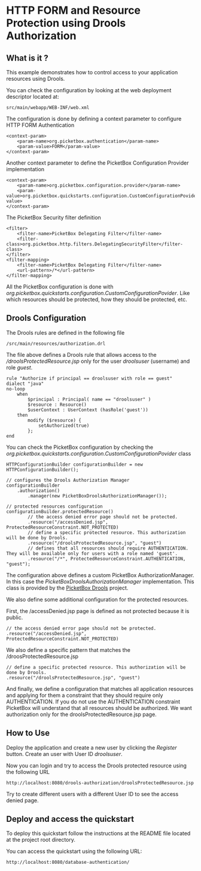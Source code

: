HTTP FORM and Resource Protection using Drools Authorization
===================

What is it ?
-----------

This example demonstrates how to control access to your application resources using Drools.  

You can check the configuration by looking at the web deployment descriptor located at:

	src/main/webapp/WEB-INF/web.xml

The configuration is done by defining a context parameter to configure HTTP FORM Authentication

	<context-param>
		<param-name>org.picketbox.authentication</param-name>
		<param-value>FORM</param-value>
	</context-param>
	
Another context parameter to define the PicketBox Configuration Provider implementation

	<context-param>
		<param-name>org.picketbox.configuration.provider</param-name>
		<param-value>org.picketbox.quickstarts.configuration.CustomConfigurationPovider</param-value>
	</context-param>

The PicketBox Security filter definition

	<filter>
		<filter-name>PicketBox Delegating Filter</filter-name>
		<filter-class>org.picketbox.http.filters.DelegatingSecurityFilter</filter-class>
	</filter>
	<filter-mapping>
		<filter-name>PicketBox Delegating Filter</filter-name>
		<url-pattern>/*</url-pattern>
	</filter-mapping>

All the PicketBox configuration is done with *org.picketbox.quickstarts.configuration.CustomConfigurationPovider*. Like which resources should be protected, how they should be protected, etc.

Drools Configuration
-----------

The Drools rules are defined in the following file 

	/src/main/resources/authorization.drl
	
The file above defines a Drools rule that allows access to the */droolsProtectedResource.jsp* only for the user *droolsuser* (username) and role *guest*.

	rule "Authorize if principal == droolsuser with role == guest"
	dialect "java"
	no-loop
		when
	  		$principal : Principal( name == "droolsuser" )
	  		$resource : Resource()
	  		$userContext : UserContext (hasRole('guest'))
	 	then
	    	modify ($resource) {
	       		setAuthorized(true)
	    	};
	end

You can check the PicketBox configuration by checking the *org.picketbox.quickstarts.configuration.CustomConfigurationPovider* class

	HTTPConfigurationBuilder configurationBuilder = new HTTPConfigurationBuilder();
        
    // configures the Drools Authorization Manager
    configurationBuilder
        .authorization()
            .manager(new PicketBoxDroolsAuthorizationManager());
    
    // protected resources configuration
    configurationBuilder.protectedResource()
            // the access denied error page should not be protected.
            .resource("/accessDenied.jsp", ProtectedResourceConstraint.NOT_PROTECTED)
            // define a specific protected resource. This authorization will be done by Drools.
            .resource("/droolsProtectedResource.jsp", "guest")
            // defines that all resources should require AUTHENTICATION. They will be available only for users with a role named 'guest'.
            .resource("/*", ProtectedResourceConstraint.AUTHENTICATION, "guest");

The configuration above defines a custom PicketBox AuthorizationManager. In this case the *PicketBoxDroolsAuthorizationManager* implementation. This class is provided by the [PicketBox Drools](https://docs.jboss.org/author/display/SECURITY/Drools+Authorization) project.

We also define some additional configuration for the protected resources. 

First, the /accessDenied.jsp page is defined as not protected because it is public.

    // the access denied error page should not be protected.
    .resource("/accessDenied.jsp", ProtectedResourceConstraint.NOT_PROTECTED)

We also define a specific pattern that matches the /droosProtectedResource.jsp

	// define a specific protected resource. This authorization will be done by Drools.
    .resource("/droolsProtectedResource.jsp", "guest")
    
And finally, we define a configuration that matches all application resources and applying for them a constraint that they should require only AUTHENTICATION. If you do not use the AUTHENTICATION constraint PicketBox will understand that all resources should be authorized. We want authorization only for the droolsProtectedResource.jsp page. 
  

How to Use
-----------

Deploy the application and create a new user by clicking the *Register* button. Create an user with User ID *droolsuser*.

Now you can login and try to access the Drools protected resource using the following URL

	http://localhost:8080/drools-authorization/droolsProtectedResource.jsp
	
Try to create different users with a different User ID to see the access denied page.

Deploy and access the quickstart
-----------

To deploy this quickstart follow the instructions at the README file located at the project root directory.

You can access the quickstart using the following URL:

	http://localhost:8080/database-authentication/